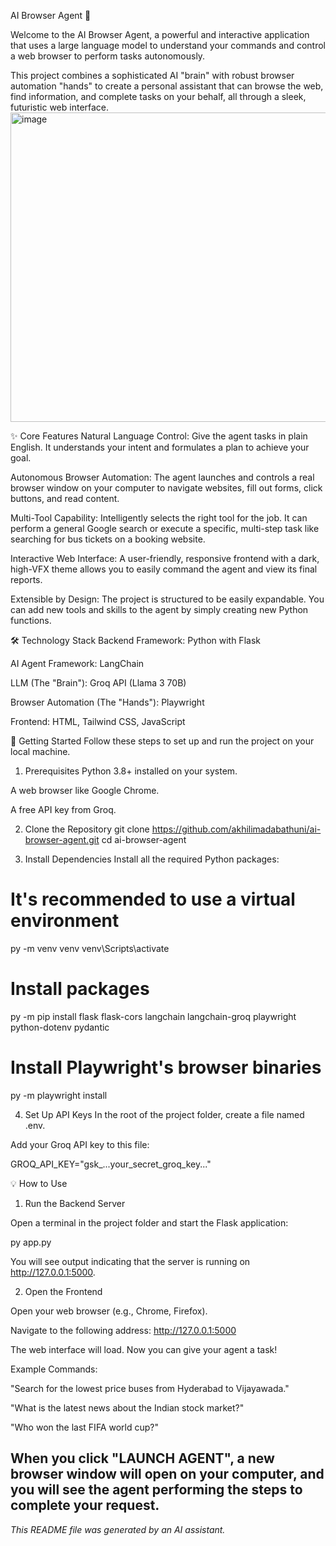 AI Browser Agent 🤖

Welcome to the AI Browser Agent, a powerful and interactive application that uses a large language model to understand your commands and control a web browser to perform tasks autonomously.

This project combines a sophisticated AI "brain" with robust browser automation "hands" to create a personal assistant that can browse the web, find information, and complete tasks on your behalf, all through a sleek, futuristic web interface.
<img width="959" height="495" alt="image" src="https://github.com/user-attachments/assets/f54c54bb-369a-4d4a-b5a8-c24491089f9c" />


✨ Core Features
Natural Language Control: Give the agent tasks in plain English. It understands your intent and formulates a plan to achieve your goal.

Autonomous Browser Automation: The agent launches and controls a real browser window on your computer to navigate websites, fill out forms, click buttons, and read content.

Multi-Tool Capability: Intelligently selects the right tool for the job. It can perform a general Google search or execute a specific, multi-step task like searching for bus tickets on a booking website.

Interactive Web Interface: A user-friendly, responsive frontend with a dark, high-VFX theme allows you to easily command the agent and view its final reports.

Extensible by Design: The project is structured to be easily expandable. You can add new tools and skills to the agent by simply creating new Python functions.

🛠️ Technology Stack
Backend Framework: Python with Flask

AI Agent Framework: LangChain

LLM (The "Brain"): Groq API (Llama 3 70B)

Browser Automation (The "Hands"): Playwright

Frontend: HTML, Tailwind CSS, JavaScript

🚀 Getting Started
Follow these steps to set up and run the project on your local machine.

1. Prerequisites
Python 3.8+ installed on your system.

A web browser like Google Chrome.

A free API key from Groq.

2. Clone the Repository
git clone https://github.com/akhilimadabathuni/ai-browser-agent.git
cd ai-browser-agent

3. Install Dependencies
Install all the required Python packages:

# It's recommended to use a virtual environment
py -m venv venv
venv\Scripts\activate

# Install packages
py -m pip install flask flask-cors langchain langchain-groq playwright python-dotenv pydantic

# Install Playwright's browser binaries
py -m playwright install

4. Set Up API Keys
In the root of the project folder, create a file named .env.

Add your Groq API key to this file:

GROQ_API_KEY="gsk_...your_secret_groq_key..."

💡 How to Use
1. Run the Backend Server

Open a terminal in the project folder and start the Flask application:

py app.py

You will see output indicating that the server is running on http://127.0.0.1:5000.

2. Open the Frontend

Open your web browser (e.g., Chrome, Firefox).

Navigate to the following address:
http://127.0.0.1:5000

The web interface will load. Now you can give your agent a task!

Example Commands:

"Search for the lowest price buses from Hyderabad to Vijayawada."

"What is the latest news about the Indian stock market?"

"Who won the last FIFA world cup?"

When you click "LAUNCH AGENT", a new browser window will open on your computer, and you will see the agent performing the steps to complete your request.
---
*This README file was generated by an AI assistant.*
